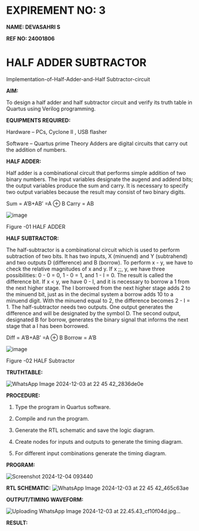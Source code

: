 # EXPIREMENT NO: 3
**NAME: DEVASAHRI S**

**REF NO: 24001806**

# HALF ADDER SUBTRACTOR

Implementation-of-Half-Adder-and-Half Subtractor-circuit

**AIM:**

To design a half adder and half subtractor circuit and verify its truth table in Quartus using Verilog programming.

**EQUIPMENTS REQUIRED:**

Hardware – PCs, Cyclone II , USB flasher 

Software – Quartus prime Theory Adders are digital circuits that carry out the addition of numbers.

**HALF ADDER:**

Half adder is a combinational circuit that performs simple addition of two binary numbers. The input variables designate the augend and addend bits; the output variables produce the sum and carry. It is necessary to specify two output variables because the result may consist of two binary digits.

Sum = A’B+AB’ =A ⊕ B Carry = AB

![image](https://github.com/naavaneetha/HALF_ADDER_SUBTRACTOR/assets/154305477/bd4a0b2c-cdbc-4184-ab08-81578f121e1f)

Figure -01 HALF ADDER

**HALF SUBTRACTOR:**

The half-subtractor is a combinational circuit which is used to perform subtraction of two bits. It has two inputs, X (minuend) and Y (subtrahend) and two outputs D (difference) and B (borrow). To perform x - y, we have to check the relative magnitudes of x and y. If x ;;, y, we have three possibilities: 0 - 0 = 0, 1 - 0 = 1, and 1 - I = 0. The result is called the difference bit. If x < y, we have 0 - I, and it is necessary to borrow a 1 from the next higher stage. The I borrowed from the next higher stage adds 2 to the minuend bit, just as in the decimal system a borrow adds 10 to a minuend digit. With the minuend equal to 2, the difference becomes 2 - I = 1. The half-subtractor needs two outputs. One output generates the difference and will be designated by the symbol D. The second output, designated B for borrow, generates the binary signal that informs the next stage that a I has been borrowed. 

Diff = A’B+AB’ =A ⊕ B
Borrow = A’B

 ![image](https://github.com/naavaneetha/HALF_ADDER_SUBTRACTOR/assets/154305477/d76b099c-513f-4e7c-843a-e2fd028a531a)

Figure -02 HALF Subtractor

**TRUTHTABLE:**

![WhatsApp Image 2024-12-03 at 22 45 42_2836de0e](https://github.com/user-attachments/assets/fe749a8a-a647-4cdb-9fe4-e992b0ae78c4)

**PROCEDURE:**

1.	Type the program in Quartus software.

2.	Compile and run the program.

3.	Generate the RTL schematic and save the logic diagram.

4.	Create nodes for inputs and outputs to generate the timing diagram.

5.	For different input combinations generate the timing diagram.


**PROGRAM:**

![Screenshot 2024-12-04 093440](https://github.com/user-attachments/assets/d28f9438-0767-48b6-82b5-8b01919fc90f)


**RTL SCHEMATIC:**
![WhatsApp Image 2024-12-03 at 22 45 42_465c63ae](https://github.com/user-attachments/assets/87332ab7-b73f-4f0f-a660-b8c3ea6e9316)

**OUTPUT/TIMING WAVEFORM:**

![Uploading WhatsApp Image 2024-12-03 at 22.45.43_cf10f04d.jpg…]()


**RESULT:**
